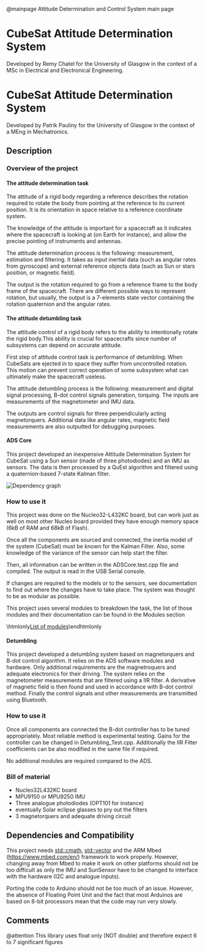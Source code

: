 @mainpage Attitude Determination and Control System main page

# CubeSat Attitude Determination System

Developed by Remy Chatel for the University of Glasgow in the context of
a MSc in Electrical and Electronical Engineering.

# CubeSat Attitude Determination System

Developed by Patrik Pauliny for the University of Glasgow in the context of
a MEng in Mechatronics.

## Description
### Overview of the project
#### The attitude determination task
The attitude of a rigid body regarding a reference describes the rotation
required to rotate the body from pointing at the reference to its current
position. It is its orientation in space relative to a reference coordinate
system.

The knowledge of the attitude is important for a spacecraft as it indicates
where the spacecraft is looking at (on Earth for instance), and allow the
precise pointing of instruments and antennas.

The attitude determination process is the following: measurement, estimation
and filtering. It takes as input inertial data (such as angular rates from gyroscope)
and external reference objects data (such as Sun or stars position, or magnetic field).

The output is the rotation required to go from a reference frame to the body frame
of the spacecraft. There are different possible ways to represent rotation, but
usually, the output is a 7-elements state vector containing the rotation quaternion
and the angular rates.

#### The attitude detumbling task
The attitude control of a rigid body refers to the ability to intentionally rotate 
the rigid body.This ability is crucial for spacecrafts since number of subsystems 
can depend on accurate attitude. 

First step of attitude control task is performance of detumbling. When CubeSats are 
ejected in to space they suffer from uncontrolled rotation. This motion can prevent 
correct operation of some subsystem what can ultimately make the spacecraft useless.
 

The attitude detumbling process is the following: measurement and digital signal processing,
B-dot control signals generation, torquing. The inputs are measurements of the magnetometer 
and IMU data. 

The outputs are control signals for three perpendicularly acting magnetorquers. Additional data 
like angular rates, magnetic field measurements are also outputted for debugging purposes.                

#### ADS Core
This project developed an inexpensive Attitude Determination System for CubeSat
using a Sun sensor (made of three photodiodes) and an IMU as sensors. The data
is then processed by a QuEst algorithm and filtered using a quaternion-based 7-state
Kalman filter. 

![Dependency graph](_a_d_s_core_8h__incl.png)

### How to use it
This project was done on the Nucleo32-L432KC board, but can work just as well
on most other Nucleo board provided they have enough memory space (6kB of RAM
and 68kB of Flash).

Once all the components are sourced and connected, the inertia model of the system
(CubeSat) must be known for the Kalman Filter. Also, some knowledge of the variance
of the sensor can help start the filter.

Then, all information can be written in the ADSCore.test.cpp file and compiled. The
output is read in the USB Serial console.

If changes are required to the models or to the sensors, see documentation to find
out where the changes have to take place. The system was thought to be as modular
as possible.

This project uses several modules to breakdown the task, the list of those modules
and their documentation can be found in the Modules section

\htmlonly<a href="modules.html">List of modules</a>\endhtmlonly

#### Detumbling
This project developed a detumbling system based on magnetorquers and B-dot control 
algorithm. It relies on the ADS software modules and hardware. Only additional requirements
are the magnetroquers and adequate electronics for their driving. The system relies on 
the magnetometer measurements that are filtered using a IIR filter. A derivative of 
magnetic field is then found and used in accordance with B-dot control method. Finally 
the control signals and other measurements are transmitted using Bluetooth.     

### How to use it
Once all components are connected the B-dot controller has to be tuned appropriately. Most 
reliable method is experimental testing. Gains for the controller can be changed in 
Detumbling_Test.cpp. Additionally the IIR Filter coefficients can be also modified in the 
same file if required. 

No additional modules are required compared to the ADS. 

### Bill of material
- Nucleo32L432KC board
- MPU9150 or MPU9250 IMU
- Three analogue photodiodes (OPT101 for instance)
- eventually Solar eclipse glasses to pry out the filters
- 3 magnetorquers and adequate driving circuit 

## Dependencies and Compatibility
This project needs <std::cmath>, <std::vector> and the ARM Mbed
(https://www.mbed.com/en/) framework to work properly. However, changing away
from Mbed to make it work on other platforms should not be too difficult as only
the IMU and SunSensor have to be changed to interface with the hardware
(I2C and analogue inputs).

Porting the code to Arduino should not be too much of an issue.
However, the absence of Floating Point Unit and the fact that most Arduinos are
based on 8-bit processors mean that the code may run very slowly. 

## Comments
@attention This library uses float only (NOT double) and therefore
expect 6 to 7 significant figures
